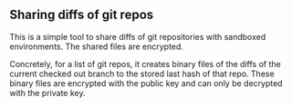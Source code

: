 ## Sharing diffs of git repos

This is a simple tool to share diffs of git repositories with sandboxed environments. The shared files are encrypted.

Concretely, for a list of git repos, it creates binary files of the diffs of the current checked out branch to the stored last hash of that repo. 
These binary files are encrypted with the public key and can only be decrypted with the private key.